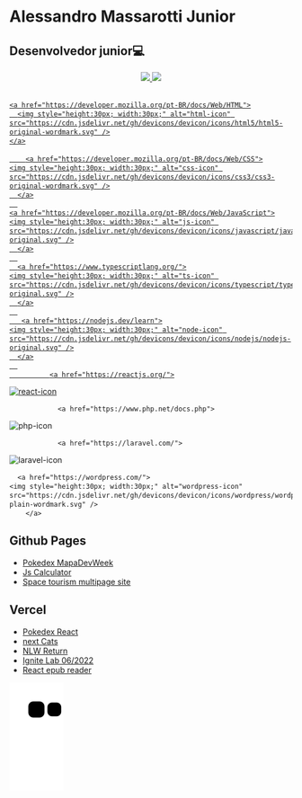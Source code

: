 <div>
<h1>Alessandro Massarotti Junior</h1>
<h2>Desenvolvedor junior💻</h2>
</div>



<div align="center">
  <a href="https://github.com/Alessandro-Massarotti-Jr">
  <img height="180em" src="https://github-readme-stats.vercel.app/api?username=alessandro-massarotti-jr&show_icons=true&title_color=ff0000&text_color=ffffff&icon_color=c7c7c7&border_color=ffffff&bg_color=0,000000,222&include_all_commits=true&count_private=true"/>
  <img height="180em" src="https://github-readme-stats.vercel.app/api/top-langs/?username=alessandro-massarotti-jr&layout=compact&langs_count=7&&title_color=ff0000&text_color=ffffff&icon_color=c7c7c7&border_color=ffffff&bg_color=0,000000,222"/>
</div>

<div stile="display:inline-block"><br>

    <a href="https://developer.mozilla.org/pt-BR/docs/Web/HTML">
      <img style="height:30px; width:30px;" alt="html-icon" src="https://cdn.jsdelivr.net/gh/devicons/devicon/icons/html5/html5-original-wordmark.svg" />
    </a>
    
        <a href="https://developer.mozilla.org/pt-BR/docs/Web/CSS">
    <img style="height:30px; width:30px;" alt="css-icon" src="https://cdn.jsdelivr.net/gh/devicons/devicon/icons/css3/css3-original-wordmark.svg" />
      </a>
      
    <a href="https://developer.mozilla.org/pt-BR/docs/Web/JavaScript">
    <img style="height:30px; width:30px;" alt="js-icon" src="https://cdn.jsdelivr.net/gh/devicons/devicon/icons/javascript/javascript-original.svg" />
      </a>
      
      <a href="https://www.typescriptlang.org/">
    <img style="height:30px; width:30px;" alt="ts-icon" src="https://cdn.jsdelivr.net/gh/devicons/devicon/icons/typescript/typescript-original.svg" />
      </a>
      
       <a href="https://nodejs.dev/learn">
    <img style="height:30px; width:30px;" alt="node-icon" src="https://cdn.jsdelivr.net/gh/devicons/devicon/icons/nodejs/nodejs-original.svg" />
      </a>
      
              <a href="https://reactjs.org/">
   <img style="height:30px; width:30px;" alt="react-icon" src="https://cdn.jsdelivr.net/gh/devicons/devicon/icons/react/react-original.svg" />
        </a>
        
                <a href="https://www.php.net/docs.php">
   <img style="height:30px; width:30px;" alt="php-icon" src="https://cdn.jsdelivr.net/gh/devicons/devicon/icons/php/php-original.svg" />
        </a>
        
                <a href="https://laravel.com/">
   <img style="height:30px; width:30px;" alt="laravel-icon" src="https://cdn.jsdelivr.net/gh/devicons/devicon/icons/laravel/laravel-plain.svg" />
        </a>
      
      <a href="https://wordpress.com/">
    <img style="height:30px; width:30px;" alt="wordpress-icon" src="https://cdn.jsdelivr.net/gh/devicons/devicon/icons/wordpress/wordpress-plain-wordmark.svg" />
        </a>
            
  </div>

  
<div>
  <h2>Github Pages</h2> 
  <ul>
    <li><a href="https://alessandro-massarotti-jr.github.io/Pokedex-MapaDevWeek/" target="_blank">Pokedex MapaDevWeek</a></li>
    <li><a href="https://alessandro-massarotti-jr.github.io/Js-Calculator/" target="_blank">Js Calculator</a></li>
    <li><a href="https://alessandro-massarotti-jr.github.io/space-tourism-multipage-site/" target="_blank">Space tourism multipage site</a></li>
  </ul>
  <h2>Vercel</h2>
  <ul>
     <li><a href="https://pokedex-react-ten.vercel.app/" target="_blank">Pokedex React</a></li>
     <li><a href="https://next-cats.vercel.app/" target="_blank">next Cats</a></li>
    <li><a href="https://nlw-return-impulse-topaz.vercel.app/" target="_blank">NLW Return</a></li>
    <li><a href="https://iginite-lab-06-2022.vercel.app/" target="_blank">Ignite Lab 06/2022</a></li>
    <li><a href="https://react-epub-reader.vercel.app/" target="_blank">React epub reader</a></li>
  </ul>
</div>
  
![Snake animation](https://github.com/Alessandro-Massarotti-Jr/Alessandro-Massarotti-Jr/blob/output/github-contribution-grid-snake.svg)  

